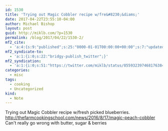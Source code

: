 ```yaml
---
id: 1530
title: 'Trying out Magic Cobbler recipe w/fre&#8230;&diams;'
date: 2017-04-22T23:55:10-04:00
author: Michael Bishop
layout: post
guid: http://miklb.com/?p=1530
permalink: /blog/2017/04/22/1530-2/
mf2_cite:
  - 'a:4:{s:9:"published";s:25:"0000-01-01T00:00:00+00:00";s:7:"updated";s:25:"0000-01-01T00:00:00+00:00";s:8:"category";a:1:{i:0;s:0:"";}s:6:"author";a:0:{}}'
mf2_syndicate-to:
  - 'a:1:{i:0;s:22:"bridgy-publish_twitter";}'
mf2_syndication:
  - 'a:1:{i:0;s:51:"https://twitter.com/miklb/status/855932397468176384";}'
categories:
  - misc
tags:
  - cooking
  - Uncategorized
kind:
  - Note
---
```

Trying out Magic Cobbler recipe w/fresh picked blueberries. <http://thefarmcookingschool.com/news/2016/8/17/magic-peach-cobbler> Can't really go wrong with butter, sugar & berries 